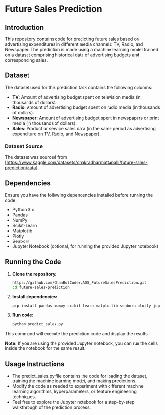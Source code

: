 # Future Sales Prediction

## Introduction
This repository contains code for predicting future sales based on advertising expenditures in different media channels: TV, Radio, and Newspaper. The prediction is made using a machine learning model trained on a dataset comprising historical data of advertising budgets and corresponding sales.

## Dataset
The dataset used for this prediction task contains the following columns:
- **TV**: Amount of advertising budget spent on television media (in thousands of dollars).
- **Radio**: Amount of advertising budget spent on radio media (in thousands of dollars).
- **Newspaper**: Amount of advertising budget spent in newspapers or print media (in thousands of dollars).
- **Sales**: Product or service sales data (in the same period as advertising expenditure on TV, Radio, and Newspaper).

### Dataset Source
The dataset was sourced from [https://www.kaggle.com/datasets/chakradharmattapalli/future-sales-prediction/data].

## Dependencies
Ensure you have the following dependencies installed before running the code:
- Python 3.x
- Pandas
- NumPy
- Scikit-Learn
- Matplotlib
- Plotly
- Seaborn
- Jupyter Notebook (optional, for running the provided Jupyter notebook)

## Running the Code
1. **Clone the repository:**
   ```bash
   https://github.com/ChanBotCoder/ADS_FutureSalesPrediction.git
   cd future-sales-prediction

2. **Install dependencies:**
   ```bash
   pip install pandas numpy scikit-learn matplotlib seaborn plotly jupyter

4. **Run code:**
   ```bash
   python predict_sales.py

This command will execute the prediction code and display the results.

**Note:** If you are using the provided Jupyter notebook, you can run the cells inside the notebook for the same result.
   
## Usage Instructions
- The predict_sales.py file contains the code for loading the dataset, training the machine learning model, and making predictions.
- Modify the code as needed to experiment with different machine learning algorithms, hyperparameters, or feature engineering techniques.
- Feel free to explore the Jupyter notebook for a step-by-step walkthrough of the prediction process.
